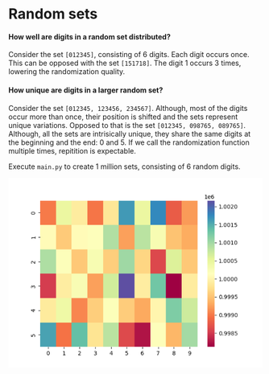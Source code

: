 # Random sets

#### How well are digits in a random set distributed? 

Consider the set `[012345]`, consisting of 6 digits. Each digit occurs once. This can be opposed with the set `[151718]`. The digit 1 occurs 3 times, lowering the randomization quality.

#### How unique are digits in a larger random set?

Consider the set `[012345, 123456, 234567]`. Although, most of the digits occur more than once, their position is shifted and the sets represent unique variations. Opposed to that is the set `[012345, 098765, 089765]`. Although, all the sets are intrisically unique, they share the same digits at the beginning and the end: 0 and 5. If we call the randomization function multiple times, repitition is expectable.

Execute `main.py` to create 1 million sets, consisting of 6 random digits.

![random_sets.png](images%2Frandom_sets.png)